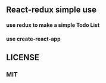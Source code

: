 ## React-redux simple use

#### use redux to make a simple Todo List
#### use create-react-app
## LICENSE
### MIT
